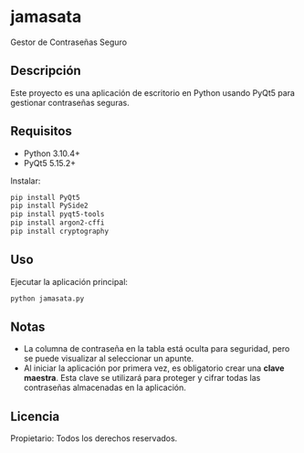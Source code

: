 # jamasata
Gestor de Contraseñas Seguro

## Descripción
Este proyecto es una aplicación de escritorio en Python usando PyQt5 para gestionar contraseñas seguras.

## Requisitos
- Python 3.10.4+
- PyQt5 5.15.2+

Instalar:
```bash
pip install PyQt5
pip install PySide2
pip install pyqt5-tools
pip install argon2-cffi
pip install cryptography
```

## Uso
Ejecutar la aplicación principal:
```bash
python jamasata.py
```

## Notas
- La columna de contraseña en la tabla está oculta para seguridad, pero se puede visualizar al seleccionar un apunte.
- Al iniciar la aplicación por primera vez, es obligatorio crear una **clave maestra**.
  Esta clave se utilizará para proteger y cifrar todas las contraseñas almacenadas en la aplicación.

## Licencia
Propietario: Todos los derechos reservados.

